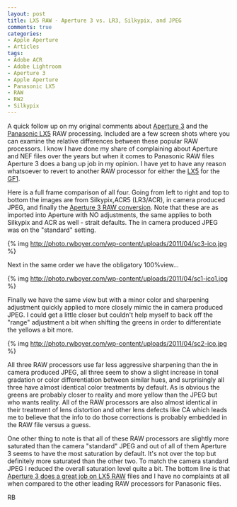 ```yaml
---
layout: post
title: LX5 RAW - Aperture 3 vs. LR3, Silkypix, and JPEG
comments: true
categories:
- Apple Aperture
- Articles
tags:
- Adobe ACR
- Adobe Lightroom
- Aperture 3
- Apple Aperture
- Panasonic LX5
- RAW
- RW2
- Silkypix
---
```

A quick follow up on my original comments about <a href="http://www.amazon.com/gp/product/B002I0JKSS/ref=as_li_ss_tl?ie=UTF8&amp;tag=rbde-20&amp;linkCode=as2&amp;camp=1789&amp;creative=390957&amp;creativeASIN=B002I0JKSS">Aperture 3</a> and the <a href="http://www.amazon.com/gp/product/B003WJR69E/ref=as_li_ss_tl?ie=UTF8&amp;tag=rbde-20&amp;linkCode=as2&amp;camp=1789&amp;creative=390957&amp;creativeASIN=B003WJR69E">Panasonic LX5</a> RAW processing. Included are a few screen shots where you can examine the relative differences between these popular RAW processors. I know I have done my share of complaining about Aperture and NEF files over the years but when it comes to Panasonic RAW files Aperture 3 does a bang up job in my opinion. I have yet to have any reason whatsoever to revert to another RAW processor for either the <a href="http://www.amazon.com/gp/product/B003WJR69E/ref=as_li_ss_tl?ie=UTF8&amp;tag=rbde-20&amp;linkCode=as2&amp;camp=1789&amp;creative=390957&amp;creativeASIN=B003WJR69E">LX5</a> for the <a href="http://www.amazon.com/gp/product/B002MUAEX4/ref=as_li_ss_tl?ie=UTF8&amp;tag=rbde-20&amp;linkCode=as2&amp;camp=1789&amp;creative=390957&amp;creativeASIN=B002MUAEX4">GF1</a>.

Here is a full frame comparison of all four. Going from left to right and top to bottom the images are from Silkypix,ACR5 (LR3/ACR), in camera produced JPEG, and finally the <a href="http://">Aperture 3 RAW conversion</a>. Note that these are as imported into Aperture with NO adjustments, the same applies to both Silkypix and ACR as well - strait defaults. The in camera produced JPEG was on the "standard" setting.

{% img http://photo.rwboyer.com/wp-content/uploads/2011/04/sc3-ico.jpg %}

Next in the same order we have the obligatory 100%view...

{% img http://photo.rwboyer.com/wp-content/uploads/2011/04/sc1-ico1.jpg %}

Finally we have the same view but with a minor color and sharpening adjustment quickly applied to more closely mimic the in camera produced JPEG. I could get a little closer but couldn't help myself to back off the "range" adjustment a bit when shifting the greens in order to differentiate the yellows a bit more.

{% img http://photo.rwboyer.com/wp-content/uploads/2011/04/sc2-ico.jpg %}

All three RAW processors use far less aggressive sharpening than the in camera produced JPEG, all three seem to show a slight increase in tonal gradation or color differentiation between similar hues, and surprisingly all three have almost identical color treatments by default. As is obvious the greens are probably closer to reality and more yellow than the JPEG but who wants reality. All of the RAW processors are also almost identical in their treatment of lens distortion and other lens defects like CA which leads me to believe that the info to do those corrections is probably embedded in the RAW file versus a guess.

One other thing to note is that all of these RAW processors are slightly more saturated than the camera "standard" JPEG and out of all of them Aperture 3 seems to have the most saturation by default. It's not over the top but definitely more saturated than the other two. To match the camera standard JPEG I reduced the overall saturation level quite a bit. The bottom line is that <a href="http://www.amazon.com/gp/product/B002I0JKSS/ref=as_li_ss_tl?ie=UTF8&amp;tag=rbde-20&amp;linkCode=as2&amp;camp=1789&amp;creative=390957&amp;creativeASIN=B002I0JKSS">Aperture 3 does a great job on LX5 RAW</a> files and I have no complaints at all when compared to the other leading RAW processors for Panasonic files.

RB